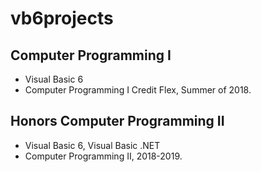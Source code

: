 # vb6projects
Computer Programming I
----
* Visual Basic 6
* Computer Programming I Credit Flex, Summer of 2018.

Honors Computer Programming II
----
* Visual Basic 6, Visual Basic .NET
* Computer Programming II, 2018-2019.
